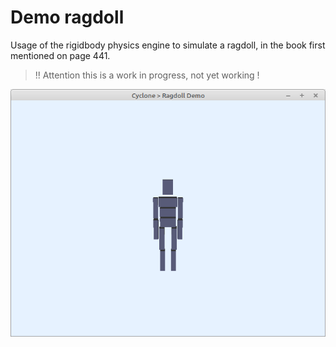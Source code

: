 # Demo ragdoll

Usage of the rigidbody physics engine to simulate a ragdoll, in the book first mentioned on page 441.

>
> !! Attention this is a work in progress, not yet working !
>

![](preview.png)

<!---
 Usage:
- 
-->

